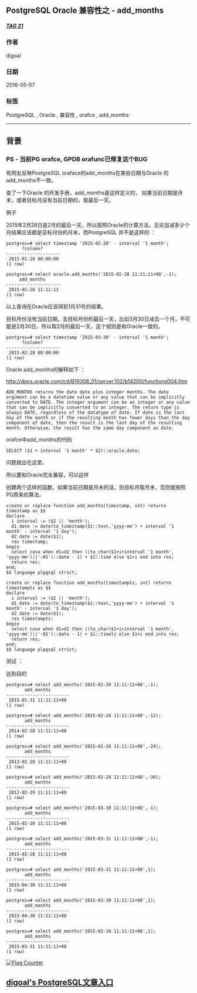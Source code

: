 ## PostgreSQL Oracle 兼容性之 - add_months  
##### [TAG 21](../class/21.md)
                       
### 作者                       
digoal                        
                          
### 日期                        
2016-05-07                                                   
                        
### 标签                                                                                                                                        
PostgreSQL , Oracle , 兼容性 , orafce , add_months     
                      
----                        
                      
## 背景                
### PS - 当前PG orafce, GPDB orafunc已修复这个BUG
有网友反映PostgreSQL oraface的add_months在某些日期与Oracle 的add_months不一致。    
  
查了一下Oracle 的开发手册，add_months是这样定义的， 如果当前日期是月末，或者目标月没有当前日期的，取最后一天。    
  
例子    
  
2015年2月28日是2月的最后一天，所以按照Oracle的计算方法，无论加减多少个月结果应该都是目标月份的月末，而PostgreSQL 并不是这样的 ：　　  
  
```  
postgres=# select timestamp '2015-02-28' - interval '1 month';  
      ?column?         
---------------------  
 2015-01-28 00:00:00  
(1 row)  
  
postgres=# select oracle.add_months('2015-02-28 11:11:11+08',-1);  
     add_months        
---------------------  
 2015-01-28 11:11:11  
(1 row)  
```  
  
以上查询在Oracle应该得到1月31号的结果。    
  
目标月份没有当前日期，去目标月份的最后一天，比如3月30日减去一个月，不可能是2月30日，所以取2月的最后一天，这个规则是和Oracle一致的。    
  
```  
postgres=# select timestamp '2015-03-30' - interval '1 month';  
      ?column?         
---------------------  
 2015-02-28 00:00:00  
(1 row)  
```  
  
Oracle add_months的解释如下 ：     
  
http://docs.oracle.com/cd/B19306_01/server.102/b14200/functions004.htm  
  
```  
ADD_MONTHS returns the date date plus integer months. The date argument can be a datetime value or any value that can be implicitly converted to DATE. The integer argument can be an integer or any value that can be implicitly converted to an integer. The return type is always DATE, regardless of the datatype of date. If date is the last day of the month or if the resulting month has fewer days than the day component of date, then the result is the last day of the resulting month. Otherwise, the result has the same day component as date.  
```  
  
orafce中add_months的代码    
  
```  
SELECT ($1 + interval '1 month' * $2)::oracle.date;    
```  
  
问题就出在这里。    
  
所以要和Oracle完全兼容，可以这样    
  
创建两个这样的函数，如果当前日期是月末的话，则目标月取月末，否则就按照PG原来的算法。    
  
```  
create or replace function add_months(timestamp, int) returns timestamp as $$  
declare  
  i interval := ($2 || 'month');  
  d1 date := date(to_timestamp($1::text,'yyyy-mm') + interval '1 month' - interval '1 day');  
  d2 date := date($1);  
  res timestamp;  
begin  
  select case when d1=d2 then ((to_char($1+i+interval '1 month', 'yyyy-mm')||'-01')::date - 1) + $1::time else $1+i end into res;  
  return res;  
end;  
$$ language plpgsql strict;  
  
create or replace function add_months(timestamptz, int) returns timestamptz as $$  
declare  
  i interval := ($2 || 'month');  
  d1 date := date(to_timestamp($1::text,'yyyy-mm') + interval '1 month' - interval '1 day');  
  d2 date := date($1);  
  res timestamptz;  
begin  
  select case when d1=d2 then ((to_char($1+i+interval '1 month', 'yyyy-mm')||'-01')::date - 1) + $1::timetz else $1+i end into res;  
  return res;  
end;  
$$ language plpgsql strict;  
```  
  
测试 ：　  
  
达到目的    
  
```  
postgres=# select add_months('2015-02-28 11:11:11+08',-1);  
       add_months         
------------------------  
 2015-01-31 11:11:11+08  
(1 row)  
  
postgres=# select add_months('2015-02-28 11:11:11+08',-12);  
       add_months         
------------------------  
 2014-02-28 11:11:11+08  
(1 row)  
  
postgres=# select add_months('2015-02-28 11:11:11+08',-24);  
       add_months         
------------------------  
 2013-02-28 11:11:11+08  
(1 row)  
  
postgres=# select add_months('2015-02-28 11:11:11+08',-36);  
       add_months         
------------------------  
 2012-02-29 11:11:11+08  
(1 row)  
  
postgres=# select add_months('2015-03-30 11:11:11+08',-1);  
       add_months         
------------------------  
 2015-02-28 11:11:11+08  
(1 row)  
  
postgres=# select add_months('2015-03-31 11:11:11+08',-1);  
       add_months         
------------------------  
 2015-02-28 11:11:11+08  
(1 row)  
  
postgres=# select add_months('2015-03-31 11:11:11+08',1);  
       add_months         
------------------------  
 2015-04-30 11:11:11+08  
(1 row)  
  
postgres=# select add_months('2015-03-30 11:11:11+08',1);  
       add_months         
------------------------  
 2015-04-30 11:11:11+08  
(1 row)  
  
postgres=# select add_months('2015-02-28 11:11:11+08',1);  
       add_months         
------------------------  
 2015-03-31 11:11:11+08  
(1 row)  
```  
        
                                                                                    
                                         
  
<a rel="nofollow" href="http://info.flagcounter.com/h9V1"  ><img src="http://s03.flagcounter.com/count/h9V1/bg_FFFFFF/txt_000000/border_CCCCCC/columns_2/maxflags_12/viewers_0/labels_0/pageviews_0/flags_0/"  alt="Flag Counter"  border="0"  ></a>  
  
  
  
  
## [digoal's PostgreSQL文章入口](https://github.com/digoal/blog/blob/master/README.md "22709685feb7cab07d30f30387f0a9ae")
  
